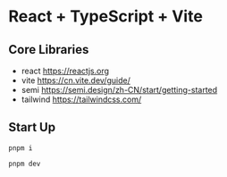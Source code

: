 # React + TypeScript + Vite

## Core Libraries

- react https://reactjs.org
- vite https://cn.vite.dev/guide/
- semi https://semi.design/zh-CN/start/getting-started
- tailwind https://tailwindcss.com/

## Start Up

```
pnpm i

pnpm dev
```
